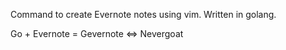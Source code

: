 
Command to create Evernote notes using vim. Written in golang.

Go + Evernote = Gevernote <=> Nevergoat